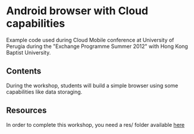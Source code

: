 # Android browser with Cloud capabilities
Example code used during Cloud Mobile conference at University of Perugia during the "Exchange Programme Summer 2012" with Hong Kong Baptist University.

## Contents
During the workshop, students will build a simple browser using some capabilities like data storaging.

## Resources
In order to complete this workshop, you need a res/ folder available [here](http://goo.gl/HyOZB)
